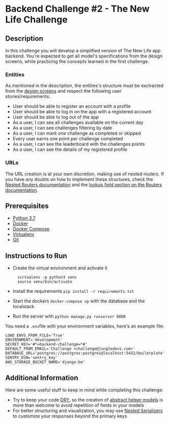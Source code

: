 # Backend Challenge #2 - The New Life Challenge

## Description

In this challenge you will develop a simplified version of The New Life app backend. You're expected to get all model's specifications from the design screens, while practicing the concepts learned in the first challenge.

### Entities

As mentioned in the description, the entities's structure must be exctracted from the [design screens](https://app.zeplin.io/project/5c670ec2dd0ba39a1b11af22) and respect the following user stories/requirements:

* User should be able to register an account with a profile
* User should be able to log in on the app with a registered account
* User should be able to log out of the app
* As a user, I can see all challenges available on the current day
* As a user, I can see challenges filtering by date
* As a user, I can mark one challenge as completed or skipped
* Every user earns one point per challenge completed
* As a user, I can see the leaderboard with the challenges points
* As a user, I can see the details of my registered profile

### URLs    

The URL creation is at your own discretion, making use of nested routers.
If you have any doubts on how to implement these structures, check the
[Nested Routers documentation](https://github.com/alanjds/drf-nested-routers) and the [lookup field section on the Routers documentation](https://www.django-rest-framework.org/api-guide/routers/#simplerouter).

## Prerequisites
- [Python 3.7](https://www.python.org)
- [Docker](https://www.docker.com)
- [Docker Compose](https://docs.docker.com/compose/)
- [Virtualenv](https://github.com/pypa/virtualenv/)
- [Git](https://git-scm.com/)

## Instructions to Run

- Create the virtual environment and activate it

        virtualenv -p python3 venv
        source venv/bin/activate
- Install the requirements `pip install -r requirements.txt`
- Start the dockers `docker-compose up` with the database and the localstack
- Run the server with `python manage.py runserver 8000`

You need a `.env`file with your environment variables, here's an example file:
```
LOAD_ENVS_FROM_FILE='True'
ENVIRONMENT='development'
SECRET_KEY='#*=backend-challenge=*#'
DEFAULT_FROM_EMAIL='Challenge <challenge@jungledevs.com>'
DATABASE_URL='postgres://postgres:postgres@localhost:5432/boilerplate'
SENTRY_DSN='sentry_key'
AWS_STORAGE_BUCKET_NAME='django-be'
```

## Additional Information
Here are some useful stuff to keep in mind while completing this challenge:

* Try to keep your code [DRY](https://en.wikipedia.org/wiki/Don%27t_repeat_yourself), so the creation of 
[abstract helper models](https://godjango.com/blog/django-abstract-base-class-model-inheritance/) is more than welcome to avoid repetition of fields in your models
* For better structuring and visualization, you may use 
[Nested Serializers](https://www.django-rest-framework.org/api-guide/relations/#nested-relationships) to customize your responses beyond the primary keys
